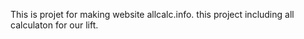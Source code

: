 This is projet for making website allcalc.info.
this project including all calculaton for our lift.
